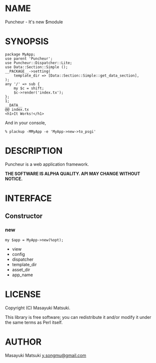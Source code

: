 # NAME

Puncheur - It's new $module

# SYNOPSIS

    package MyApp;
    use parent 'Puncheur';
    use Puncheur::Dispatcher::Lite;
    use Data::Section::Simple ();
    __PACKAGE__->setting(
        template_dir => [Data::Section::Simple::get_data_section],
    );
    any '/' => sub {
        my $c = shift;
        $c->render('index.tx');
    };
    1;
    __DATA__
    @@ index.tx
    <h1>It Works!</h1>

And in your console,

    % plackup -MMyApp -e 'MyApp->new->to_psgi'

# DESCRIPTION

Puncheur is a web application framework.

__THE SOFTWARE IS ALPHA QUALITY. API MAY CHANGE WITHOUT NOTICE.__

# INTERFACE

## Constructor

### new

    my $app = MyApp->new(%opt);

- view
- config
- dispatcher
- template\_dir
- asset\_dir
- app\_name

# LICENSE

Copyright (C) Masayuki Matsuki.

This library is free software; you can redistribute it and/or modify
it under the same terms as Perl itself.

# AUTHOR

Masayuki Matsuki <y.songmu@gmail.com>
